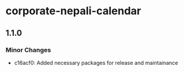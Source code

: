 # corporate-nepali-calendar

## 1.1.0

### Minor Changes

- c16acf0: Added necessary packages for release and maintainance
